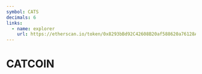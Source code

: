 ```yaml
---
symbol: CATS
decimals: 6
links:
  - name: explorer
    url: https://etherscan.io/token/0x8293bBd92C42608B20af588620a76128A33e4De9
---
```


# CATCOIN
